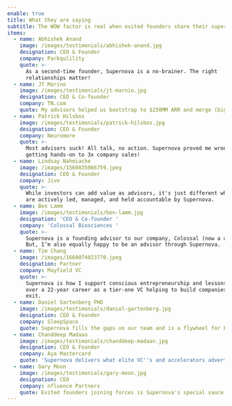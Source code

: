 ```yaml
---
enable: true
title: What they are saying
subtitle: The WOW factor is real when exited founders share their superpowers.
items:
  - name: Abhishek Anand
    image: /images/testimonials/abhishek-anand.jpg
    designation: CEO & Founder
    company: Parkqulility
    quote: >-
      As a second-time founder, Supernova is a no-brainer. The right
      relationships matter! 
  - name: JT Marino
    image: /images/testimonials/jt-marnio.jpg
    designation: CEO & Co-founder
    company: TN.com
    quote: My advisors helped us bootstrap to $250MM ARR and merge (big exit).
  - name: Patrick Hilsbos
    image: /images/testimonials/patrick-hilsbos.jpg
    designation: CEO & Founder
    company: Neuromore
    quote: >-
      Most advisors suck! All talk, no action. Supernova proved me wrong by
      getting hands-on to 3x company sales! 
  - name: Lindsay Nahmiache
    image: /images/1560835066759.jpeg
    designation: CEO & Founder
    company: Jive
    quote: >-
      While investors can add value as advisors, it's just different when they
      are actively led, managed, and held accountable by Supernova.
  - name: Ben Lamm
    image: /images/testimonials/ben-lamm.jpg
    designation: 'CEO & Co-founder '
    company: 'Colossal Biosciences '
    quote: >-
      Supernova is a founding advisor to our company, Colossal (now a unicorn).
      But, I’m also equally happy to be an advisor through Supernova.
  - name: Tim Chang
    image: /images/1660074023770.jpeg
    designation: Partner
    company: Mayfield VC
    quote: >-
      Supernova is how I support conscious entrepreneurship and lessons learned
      over a 22-year career as a tier-one VC helping to build companies that
      exit.
  - name: Daniel Gartenberg PHD
    image: /images/testimonials/daniel-gartenberg.jpg
    designation: CEO & Founder
    company: SleepSpace
    quote: Supernova fills the gaps on our team and is a flywheel for Founders.
  - name: Chanddeep Madaan
    image: /images/testimonials/chanddeep-madaan.jpg
    designation: CEO & Founder
    company: Aya Mastercard
    quote: 'Supernova delivers what elite VC''s and accelerators advertise. '
  - name: Gary Moon
    image: /images/testimonials/gary-moon.jpg
    designation: CEO
    company: nfluence Partners
    quote: Exited founders joining forces is Supernova's special sauce.
---
```


